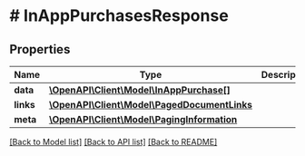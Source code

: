 # # InAppPurchasesResponse

## Properties

Name | Type | Description | Notes
------------ | ------------- | ------------- | -------------
**data** | [**\OpenAPI\Client\Model\InAppPurchase[]**](InAppPurchase.md) |  | 
**links** | [**\OpenAPI\Client\Model\PagedDocumentLinks**](PagedDocumentLinks.md) |  | 
**meta** | [**\OpenAPI\Client\Model\PagingInformation**](PagingInformation.md) |  | [optional] 

[[Back to Model list]](../../README.md#documentation-for-models) [[Back to API list]](../../README.md#documentation-for-api-endpoints) [[Back to README]](../../README.md)


